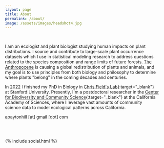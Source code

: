 ```yaml
---
layout: page
title: About
permalink: /about/
image: /assets/images/headshot4.jpg
---
```


<br>

I am an ecologist and plant biologist studying human impacts on plant distributions. 
I source and contribute to large-scale plant occurrence datasets which I use in statistical modeling research to address questions related to the species composition and range limits of future forests. 
<a href="http://dx.doi.org/10.1016/j.ancene.2017.09.001" target="_blank"> The Anthropocene</a> is causing a global redistribution of plants and animals, and my goal is to use principles from both biology and philosophy to determine where plants "belong" in the coming decades and centuries.

In 2022 I finished my PhD in Biology in [Chris Field's Lab](https://fieldlab.stanford.edu/){:target="\_blank"} at Stanford University. 
Presently, I'm a postdoctoral researcher in the [Center for Biodiversity and Community Science](https://calacademy.org/Community-science){:target="\_blank"} at the California Academy of Sciences, where I leverage vast amounts of community science data to model ecological patterns across California.
<!-- I also am working on tools to 'give back' to community scientists the ecological insights that their work makes possible. -->

apaytonhill [at] gmail [dot] com


<!-- <span style="font-size:2em; text-align:center"><a href="/assets/documents/cv.pdf" target="_blank"> C.V.</a></span> -->

<br>

<br>

<!-- <iframe src="https://docs.google.com/forms/d/e/1FAIpQLScFaWMStAXhreRVNn4tGYpUCvKnoqN4wL63Gp69DCMia_wLQg/viewform?embedded=true" style="display:block;width:100%;height:auto;min-height:400px" frameborder="0" marginheight="0" marginwidth="0">Loading…</iframe>

<br>

<br> -->

<!-- *** -->

{% include social.html %}

